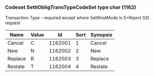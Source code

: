 ### Codeset SettlObligTransTypeCodeSet type char (1162)

Transaction Type - required except where SettlInstMode is 5=Reject SSI request

| Name    | Value | Id      | Sort | Synopsis |
|---------|-------|---------|------|----------|
| Cancel  | C     | 1162001 | 1    | Cancel   |
| New     | N     | 1162002 | 2    | New      |
| Replace | R     | 1162003 | 3    | Replace  |
| Restate | T     | 1162004 | 4    | Restate  |

